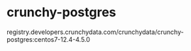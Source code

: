 # crunchy-postgres
 registry.developers.crunchydata.com/crunchydata/crunchy-postgres:centos7-12.4-4.5.0
 
